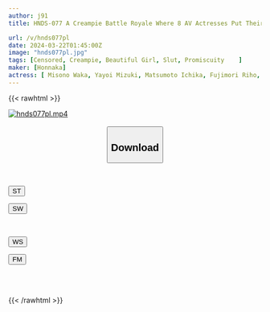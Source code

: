 ```yaml
---
author: j91
title: HNDS-077 A Creampie Battle Royale Where 8 AV Actresses Put Their Will And Pride On The Line, Making Each Other Raw And Ejaculating.

url: /v/hnds077pl
date: 2024-03-22T01:45:00Z
image: "hnds077pl.jpg"
tags: [Censored, Creampie, Beautiful Girl, Slut, Promiscuity	]
maker: [Honnaka]
actress: [ Misono Waka, Yayoi Mizuki, Matsumoto Ichika, Fujimori Riho, Nanase Arisu, Kitano Mina, Kuramoto Sumire, Hibino Uta]
---
```



{{< rawhtml >}}

<div class="video" data-videoid="a2OGLlXXejCQG9">
    <a href="javascript:;">
        <img src="/v/hnds077pl/hnds077pl.jpg" width="WIDTH" height="HEIGHT" alt="hnds077pl.mp4" loading="lazy">
    </a>
</div>

<script type="text/javascript" src="https://j91.asia/asset/on-demand-st.js"></script>

<br>
  <link rel="stylesheet" href="https://j91.asia/asset/bs5.css">
  
  <center>
  <button class="btn btn-primary" type="button" data-bs-toggle="collapse" data-bs-target=".multi-collapse" aria-expanded="false" aria-controls="multiCollapseExample1 multiCollapseExample2"><h2>Download</h2></button></center>
</p>
<div class="row">
  <div class="col">
    <div class="collapse multi-collapse" id="multiCollapseExample1">
      <div class="card card-body">
	      	      <br>
<div class="buttons">  
<p><a href="https://streamtape.to/v/a2OGLlXXejCQG9" target="_blank"><button class="btn-hover color-3"><i class="fa fa-download"></i> ST</button></a></p>
<p><a href="https://asnwish.com/1js0zebu1etl" target="_blank"><button class="btn-hover color-2"><i class="fa fa-download"></i> SW</button></a></p></div>
    </div>
  </div>
</div>
  <div class="col">
    <div class="collapse multi-collapse" id="multiCollapseExample2">
      <div class="card card-body">
	      <br>
<div class="buttons">
<p><a href="https://wolfstream.tv/y5mazxes35x7"><button class="btn-hover color-9"><i class="fa fa-download"></i> WS</button></a></p>
<p><a href="https://filemoon.sx/d/vnknk9et6rvf"><button class="btn-hover color-8"><i class="fa fa-download"></i> FM</button></a></p></div>
<br><br>
      </div>
    </div>
  </div>
</div>

{{< /rawhtml >}}
